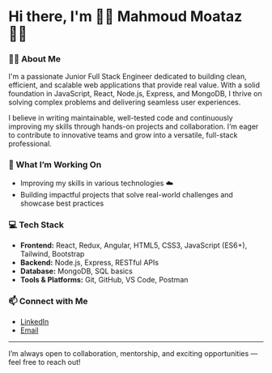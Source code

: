 # Hi there, I'm 🧑‍💻 Mahmoud Moataz 🧑‍💻

### 👨‍💻 About Me
I'm a passionate Junior Full Stack Engineer dedicated to building clean, efficient, and scalable web applications that provide real value. With a solid foundation in JavaScript, React, Node.js, Express, and MongoDB, I thrive on solving complex problems and delivering seamless user experiences.

I believe in writing maintainable, well-tested code and continuously improving my skills through hands-on projects and collaboration. I’m eager to contribute to innovative teams and grow into a versatile, full-stack professional.

### 🚀 What I’m Working On
- Improving my skills in various technologies ☁️ 
- Building impactful projects that solve real-world challenges and showcase best practices  

### 💻 Tech Stack
- **Frontend:** React, Redux, Angular, HTML5, CSS3, JavaScript (ES6+), Tailwind, Bootstrap
- **Backend:** Node.js, Express, RESTful APIs  
- **Database:** MongoDB, SQL basics  
- **Tools & Platforms:** Git, GitHub, VS Code, Postman

### 📫 Connect with Me
- [LinkedIn](https://linkedin.com/in/mahmoudmoataz99)  
- [Email](mailto:mahmoudmoataz99@gmail.com)  

---

I’m always open to collaboration, mentorship, and exciting opportunities — feel free to reach out!
